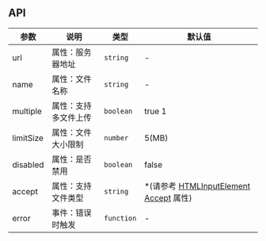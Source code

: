 ## API

| 参数 | 说明 | 类型 | 默认值 |
| --- | --- | --- | --- |
| url | 属性：服务器地址 | `string` | -
| name | 属性：文件名称 | `string` | -
| multiple | 属性：支持多文件上传 | `boolean` | true 1
| limitSize | 属性：文件大小限制 | `number` | 5(MB)
| disabled | 属性：是否禁用 | `boolean` | false
| accept | 属性：支持文件类型 | `string` | *(请参考 [HTMLInputElement](!https://developer.mozilla.org/zh-CN/docs/Web/API/HTMLInputElement) [Accept](!https://developer.mozilla.org/zh-CN/docs/Web/HTTP/Headers/Accept) 属性)
| error | 事件：错误时触发 | `function` | -
